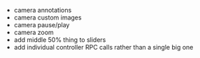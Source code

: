 - camera annotations
- camera custom images
- camera pause/play
- camera zoom
- add middle 50% thing to sliders
- add individual controller RPC calls rather than a single big one
